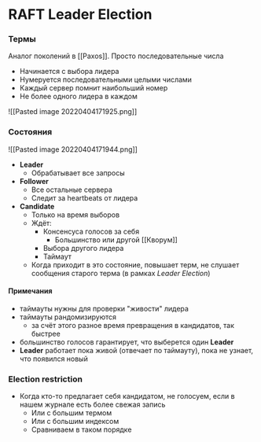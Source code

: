 # RAFT Leader Election

### Термы
Аналог поколений в [[Paxos]]. Просто последовательные числа

* Начинается с выбора лидера
* Нумеруется последовательными целыми числами
* Каждый сервер помнит наибольший номер
* Не более одного лидера в каждом

![[Pasted image 20220404171925.png]]

### Состояния

![[Pasted image 20220404171944.png]]

* **Leader**
	* Обрабатывает все запросы
* **Follower** 
	* Все остальные сервера
	* Следит за heartbeats от лидера
* **Candidate**
	* Только на время выборов
	* Ждёт:
		* Консенсуса голосов за себя
			* Большинство или другой [[Кворум]]
		* Выбора другого лидера
		* Таймаут
	* Когда приходит в это состояние, повышает терм, не слушает сообщения старого терма (в рамках *Leader Election*)

#### Примечания
* таймауты нужны для проверки "живости" лидера
* таймауты рандомизируются
	* за счёт этого разное время превращения в кандидатов, так быстрее
* большинство голосов гарантирует, что выберется один **Leader**
* **Leader** работает пока живой (отвечает по таймауту), пока не узнает, что появился новый

### Election restriction
* Когда кто-то предлагает себя кандидатом, не голосуем, если в нашем журнале есть более свежая запись
	* Или с большим термом
	* Или с большим индексом
	* Сравниваем в таком порядке